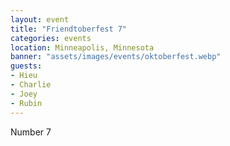 ```yaml
---
layout: event
title: "Friendtoberfest 7"
categories: events
location: Minneapolis, Minnesota
banner: "assets/images/events/oktoberfest.webp"
guests:
- Hieu
- Charlie
- Joey
- Rubin
---
```


Number 7
